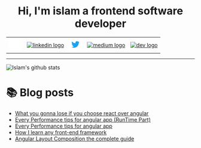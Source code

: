 <h1 align="center">Hi, I'm islam a frontend software developer</h1>


<table>
    <tr>
        <td>
            <a href="https://github.com/IMM9O">
              <img src="https://raw.githubusercontent.com/Delta456/Delta456/master/img/github.png" alt="github logo" width="34">
            </a>
        </td>
        <td>
            <a href="https://www.linkedin.com/in/islam-muhammad/">
              <img src="https://gfx4arab.com/wp-content/uploads/2020/06/linkedin-icon-2.svg" alt="linkedin logo" width="34">
            </a>
        </td>
        <td>
            <a href="https://twitter.com/IMM9OO">
              <img src="https://raw.githubusercontent.com/Delta456/Delta456/master/img/twitter.png" alt="twitter logo" width="34">
            </a>
        </td>
        <td>
            <a href="https://medium.com/@IMM9O">
              <img src="https://img.uxfree.com/wp-content/uploads/2017/03/medium-icon-white-on-black.png" alt="medium logo" width="54">
            </a>
        </td>
        <td>
            <a href="https://dev.to/imm9o">
              <img src="https://cdn4.iconfinder.com/data/icons/logos-and-brands-1/512/84_Dev_logo_logos-512.png" alt="dev logo" width="34">
            </a>
        </td>
    </tr>
<table>

---

![Islam's github stats](https://github-readme-stats.vercel.app/api?username=IMM9O)


# 📚 Blog posts
<!-- BLOG-POST-LIST:START -->
- [What you gonna lose if you choose react over angular](https://dev.to/imm9o/what-you-gona-lose-if-you-chose-react-over-angular-25ln)
- [Every Performance tips for angular app (RunTime Part)](https://dev.to/imm9o/every-performance-tips-for-angular-app-runtime-part-hhg)
- [Every Performance tips for angular app](https://dev.to/imm9o/every-performance-tips-for-angular-app-25c4)
- [How I learn any front-end framework](https://dev.to/imm9o/how-i-learn-any-front-end-framework-29a2)
- [Angular Layout Composition the complete guide  ](https://dev.to/imm9o/angular-content-projection-the-complete-guide--3dcb)
<!-- BLOG-POST-LIST:END -->


